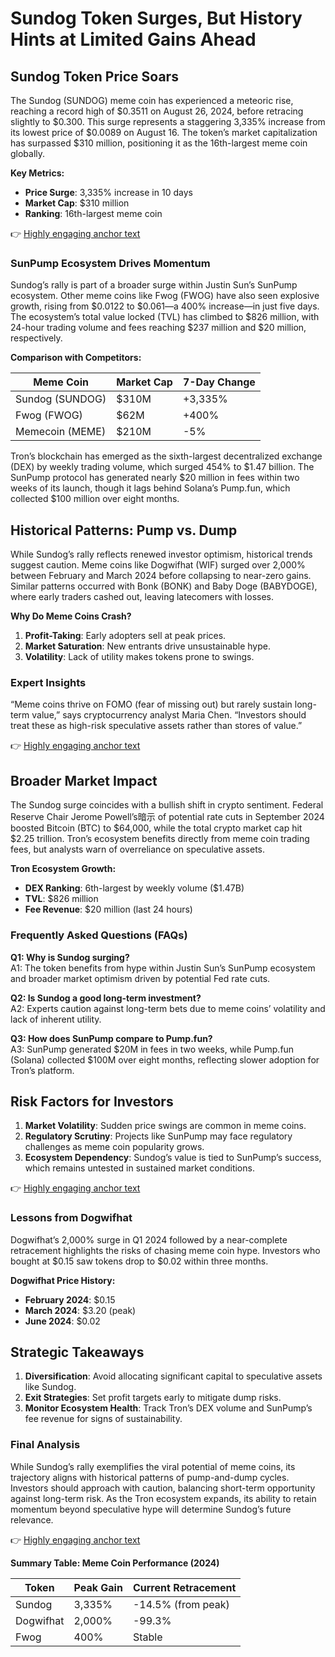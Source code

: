 # Sundog Token Surges, But History Hints at Limited Gains Ahead  

## Sundog Token Price Soars  

The Sundog (SUNDOG) meme coin has experienced a meteoric rise, reaching a record high of $0.3511 on August 26, 2024, before retracing slightly to $0.300. This surge represents a staggering 3,335% increase from its lowest price of $0.0089 on August 16. The token’s market capitalization has surpassed $310 million, positioning it as the 16th-largest meme coin globally.  

**Key Metrics:**  
- **Price Surge**: 3,335% increase in 10 days  
- **Market Cap**: $310 million  
- **Ranking**: 16th-largest meme coin  

👉 [Highly engaging anchor text](https://bit.ly/okx-bonus)  

### SunPump Ecosystem Drives Momentum  

Sundog’s rally is part of a broader surge within Justin Sun’s SunPump ecosystem. Other meme coins like Fwog (FWOG) have also seen explosive growth, rising from $0.0122 to $0.061—a 400% increase—in just five days. The ecosystem’s total value locked (TVL) has climbed to $826 million, with 24-hour trading volume and fees reaching $237 million and $20 million, respectively.  

**Comparison with Competitors:**  

| Meme Coin       | Market Cap | 7-Day Change |  
|-----------------|------------|--------------|  
| Sundog (SUNDOG) | $310M      | +3,335%      |  
| Fwog (FWOG)     | $62M       | +400%        |  
| Memecoin (MEME) | $210M      | -5%          |  

Tron’s blockchain has emerged as the sixth-largest decentralized exchange (DEX) by weekly trading volume, which surged 454% to $1.47 billion. The SunPump protocol has generated nearly $20 million in fees within two weeks of its launch, though it lags behind Solana’s Pump.fun, which collected $100 million over eight months.  

## Historical Patterns: Pump vs. Dump  

While Sundog’s rally reflects renewed investor optimism, historical trends suggest caution. Meme coins like Dogwifhat (WIF) surged over 2,000% between February and March 2024 before collapsing to near-zero gains. Similar patterns occurred with Bonk (BONK) and Baby Doge (BABYDOGE), where early traders cashed out, leaving latecomers with losses.  

**Why Do Meme Coins Crash?**  
1. **Profit-Taking**: Early adopters sell at peak prices.  
2. **Market Saturation**: New entrants drive unsustainable hype.  
3. **Volatility**: Lack of utility makes tokens prone to swings.  

### Expert Insights  

“Meme coins thrive on FOMO (fear of missing out) but rarely sustain long-term value,” says cryptocurrency analyst Maria Chen. “Investors should treat these as high-risk speculative assets rather than stores of value.”  

👉 [Highly engaging anchor text](https://bit.ly/okx-bonus)  

## Broader Market Impact  

The Sundog surge coincides with a bullish shift in crypto sentiment. Federal Reserve Chair Jerome Powell’s暗示 of potential rate cuts in September 2024 boosted Bitcoin (BTC) to $64,000, while the total crypto market cap hit $2.25 trillion. Tron’s ecosystem benefits directly from meme coin trading fees, but analysts warn of overreliance on speculative assets.  

**Tron Ecosystem Growth:**  
- **DEX Ranking**: 6th-largest by weekly volume ($1.47B)  
- **TVL**: $826 million  
- **Fee Revenue**: $20 million (last 24 hours)  

### Frequently Asked Questions (FAQs)  

**Q1: Why is Sundog surging?**  
A1: The token benefits from hype within Justin Sun’s SunPump ecosystem and broader market optimism driven by potential Fed rate cuts.  

**Q2: Is Sundog a good long-term investment?**  
A2: Experts caution against long-term bets due to meme coins’ volatility and lack of inherent utility.  

**Q3: How does SunPump compare to Pump.fun?**  
A3: SunPump generated $20M in fees in two weeks, while Pump.fun (Solana) collected $100M over eight months, reflecting slower adoption for Tron’s platform.  

## Risk Factors for Investors  

1. **Market Volatility**: Sudden price swings are common in meme coins.  
2. **Regulatory Scrutiny**: Projects like SunPump may face regulatory challenges as meme coin popularity grows.  
3. **Ecosystem Dependency**: Sundog’s value is tied to SunPump’s success, which remains untested in sustained market conditions.  

👉 [Highly engaging anchor text](https://bit.ly/okx-bonus)  

### Lessons from Dogwifhat  

Dogwifhat’s 2,000% surge in Q1 2024 followed by a near-complete retracement highlights the risks of chasing meme coin hype. Investors who bought at $0.15 saw tokens drop to $0.02 within three months.  

**Dogwifhat Price History:**  
- **February 2024**: $0.15  
- **March 2024**: $3.20 (peak)  
- **June 2024**: $0.02  

## Strategic Takeaways  

1. **Diversification**: Avoid allocating significant capital to speculative assets like Sundog.  
2. **Exit Strategies**: Set profit targets early to mitigate dump risks.  
3. **Monitor Ecosystem Health**: Track Tron’s DEX volume and SunPump’s fee revenue for signs of sustainability.  

### Final Analysis  

While Sundog’s rally exemplifies the viral potential of meme coins, its trajectory aligns with historical patterns of pump-and-dump cycles. Investors should approach with caution, balancing short-term opportunity against long-term risk. As the Tron ecosystem expands, its ability to retain momentum beyond speculative hype will determine Sundog’s future relevance.  

👉 [Highly engaging anchor text](https://bit.ly/okx-bonus)  

**Summary Table: Meme Coin Performance (2024)**  

| Token        | Peak Gain | Current Retracement |  
|--------------|-----------|---------------------|  
| Sundog       | 3,335%    | -14.5% (from peak)  |  
| Dogwifhat    | 2,000%    | -99.3%              |  
| Fwog         | 400%      | Stable              |  
